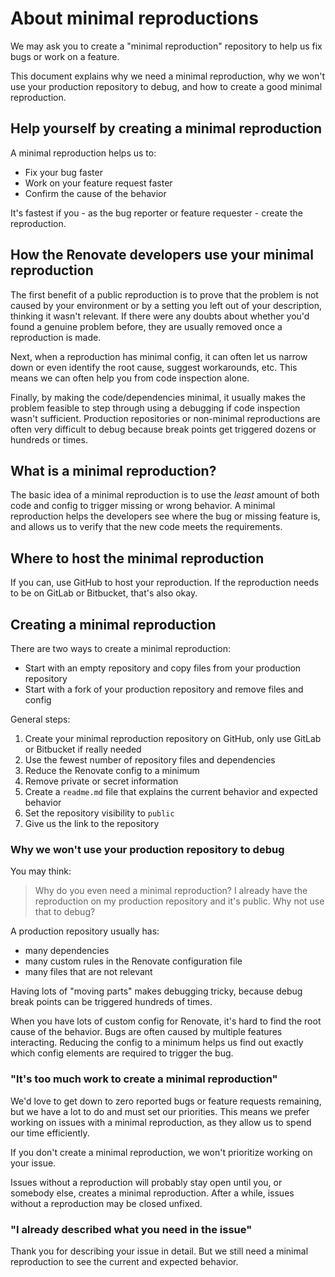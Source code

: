 # About minimal reproductions

We may ask you to create a "minimal reproduction" repository to help us fix bugs or work on a feature.

This document explains why we need a minimal reproduction, why we won't use your production repository to debug, and how to create a good minimal reproduction.

## Help yourself by creating a minimal reproduction

A minimal reproduction helps us to:

- Fix your bug faster
- Work on your feature request faster
- Confirm the cause of the behavior

It's fastest if you - as the bug reporter or feature requester - create the reproduction.

## How the Renovate developers use your minimal reproduction

The first benefit of a public reproduction is to prove that the problem is not caused by your environment or by a setting you left out of your description, thinking it wasn't relevant.
If there were any doubts about whether you'd found a genuine problem before, they are usually removed once a reproduction is made.

Next, when a reproduction has minimal config, it can often let us narrow down or even identify the root cause, suggest workarounds, etc.
This means we can often help you from code inspection alone.

Finally, by making the code/dependencies minimal, it usually makes the problem feasible to step through using a debugging if code inspection wasn't sufficient.
Production repositories or non-minimal reproductions are often very difficult to debug because break points get triggered dozens or hundreds or times.

## What is a minimal reproduction?

The basic idea of a minimal reproduction is to use the _least_ amount of both code and config to trigger missing or wrong behavior.
A minimal reproduction helps the developers see where the bug or missing feature is, and allows us to verify that the new code meets the requirements.

## Where to host the minimal reproduction

If you can, use GitHub to host your reproduction.
If the reproduction needs to be on GitLab or Bitbucket, that's also okay.

## Creating a minimal reproduction

There are two ways to create a minimal reproduction:

- Start with an empty repository and copy files from your production repository
- Start with a fork of your production repository and remove files and config

General steps:

1. Create your minimal reproduction repository on GitHub, only use GitLab or Bitbucket if really needed
1. Use the fewest number of repository files and dependencies
1. Reduce the Renovate config to a minimum
1. Remove private or secret information
1. Create a `readme.md` file that explains the current behavior and expected behavior
1. Set the repository visibility to `public`
1. Give us the link to the repository

### Why we won't use your production repository to debug

You may think:

> Why do you even need a minimal reproduction?
> I already have the reproduction on my production repository and it's public.
> Why not use that to debug?

A production repository usually has:

- many dependencies
- many custom rules in the Renovate configuration file
- many files that are not relevant

Having lots of "moving parts" makes debugging tricky, because debug break points can be triggered hundreds of times.

When you have lots of custom config for Renovate, it's hard to find the root cause of the behavior.
Bugs are often caused by multiple features interacting.
Reducing the config to a minimum helps us find out exactly which config elements are required to trigger the bug.

### "It's too much work to create a minimal reproduction"

We'd love to get down to zero reported bugs or feature requests remaining, but we have a lot to do and must set our priorities.
This means we prefer working on issues with a minimal reproduction, as they allow us to spend our time efficiently.

If you don't create a minimal reproduction, we won't prioritize working on your issue.

Issues without a reproduction will probably stay open until you, or somebody else, creates a minimal reproduction.
After a while, issues without a reproduction may be closed unfixed.

### "I already described what you need in the issue"

Thank you for describing your issue in detail.
But we still need a minimal reproduction to see the current and expected behavior.
